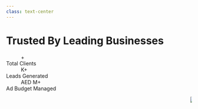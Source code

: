 ```yaml
---
class: text-center
---
```


# Trusted By Leading Businesses
<div 
  v-motion
  :initial="{ opacity: 0, y: 100 }"
  :enter="{ opacity: 1, y: 0 }"
  :exit="{ opacity: 1, y: 0 }"
  class="mx-auto max-w-screen-xl px-4 py-8 sm:px-6 sm:py-12 lg:px-8"
>
    <dl class="grid grid-cols-1 gap-8 sm:mt-8 sm:grid-cols-2 lg:grid-cols-3">
        <div 
          v-motion
          :initial="{ filter: 'blur(12px)', opacity: 0, scale: 0.8 }"
          :enter="{ filter: 'blur(0px)', opacity: 1, scale: 1, transition: { delay: 200 } }"
          class="flex flex-col px-4 py-8 text-center bg-zinc-900/50 rounded-xl border border-zinc-800 hover:border-red-600/50"
        >
            <dd class="text-2xl font-extrabold text-red-600 md:text-4xl mb-4">
                <Ticker :value="50" :decimalPlaces="0" />+
            </dd>
            <dt class="text-base font-medium text-zinc-400">Total Clients</dt>
        </div>
        <div 
          v-motion
          :initial="{ filter: 'blur(12px)', opacity: 0, scale: 0.8 }"
          :enter="{ filter: 'blur(0px)', opacity: 1, scale: 1, transition: { delay: 400 } }"
          class="flex flex-col px-4 py-8 text-center bg-zinc-900/50 rounded-xl border border-zinc-800 hover:border-red-600/50"
        >
            <dd class="text-2xl font-extrabold text-red-600 md:text-4xl mb-4">
                <Ticker :value="30" decimalPlaces="0" />K+
            </dd>
            <dt class="text-base font-medium text-zinc-400">Leads Generated</dt>
        </div>
        <div 
          v-motion
          :initial="{ filter: 'blur(12px)', opacity: 0, scale: 0.8 }"
          :enter="{ filter: 'blur(0px)', opacity: 1, scale: 1, transition: { delay: 600 } }"
          class="flex flex-col px-4 py-8 text-center bg-zinc-900/50 rounded-xl border border-zinc-800 hover:border-red-600/50"
        >
            <dd class="text-2xl font-extrabold text-red-600 md:text-4xl mb-4">
                AED <Ticker :value="3" decimalPlaces="0" />M+
            </dd>
            <dt class="text-base font-medium text-zinc-400">Ad Budget Managed</dt>
        </div>
    </dl>
</div>

<div 
  v-motion
  :initial="{ opacity: 0 }"
  :enter="{ opacity: 1, transition: { delay: 800 } }"
  class="relative mt-8"
>
    <Marquee
        class="[--duration:20s]"
    >
        <img src="/packman_Logo.png" class="h-12 duration-300 bg-white rounded-xl" />
        <img src="/Casapons.png" class="h-12 rounded-xl duration-300 bg-white rounded-xl" />
        <img src="/DXtreme.svg" class="h-12 rounded-xl duration-300 bg-white rounded-xl p-2" />
        <img src="/4Matic.jpg" class="h-12 rounded-xl duration-300 rounded-xl" />
        <img src="/wyz-logo.png" class="h-12 rounded-xl duration-300 bg-white rounded-xl p-2" />
        <img src="/Tick.webp" class="h-12 bg-white rounded-xl duration-300 p-2" />
        <img src="/ASUS.png" class="h-12 w-full rounded-xl bg-white rounded-xl duration-300" />
        <img src="/TFG.png" class="h-12 w-full rounded-xl bg-white rounded-xl duration-300" />
    </Marquee>
    <div class="pointer-events-none absolute inset-y-0 -left-0.5 w-1/3 bg-gradient-to-r from-[#0f0f0f]" />
    <div class="pointer-events-none absolute inset-y-0 -right-0.5 w-1/3 bg-gradient-to-l from-[#0f0f0f]" />
</div>


